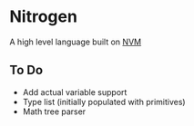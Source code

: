 # Nitrogen

A high level language built on [NVM](https://github.com/jonahisadev/nitrogen-vm)

## To Do

* Add actual variable support
* Type list (initially populated with primitives)
* Math tree parser